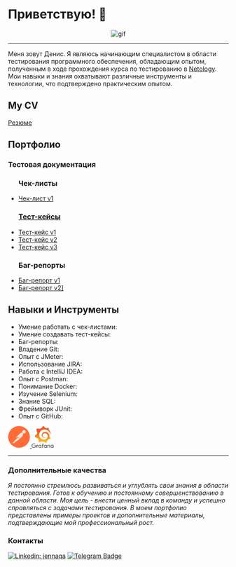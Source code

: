 # Приветствую! 👋

<div align="center">
 
![gif](https://github.com/Denwin22/denwin22/assets/118653495/b7e89a2d-ea88-40bc-bca4-9155537797d4)

 </div>
 
_ _ _
Меня зовут Денис. Я являюсь начинающим специалистом в области тестирования программного обеспечения, обладающим опытом, полученным в ходе прохождения курса по тестированию в [Netology](https://netology.ru/programs/qa?utm_source=admitad&utm_medium=cpa&utm_campaign=affiliate&admitad_uid=ab8201b70adc291eadef15fda3d22387&utm_term=58#/lessons). Мои навыки и знания охватывают различные инструменты и технологии, что подтверждено практическим опытом.

## My CV 
[Резюме](https://hh.ru/applicant/resumes/view?resume=14819c0fff07c52cba0039ed1f336a3471626b)

## Портфолио
<div>
<p><h3>Тестовая документация</h3></p>
<ul><h3>Чек-листы</h3>
  <li><a href="https://docs.google.com/spreadsheets/d/1oD7B3lBSWRVlhRiapCHnzZzCXTwnx4Yei0i3uIyM80E/edit?usp=sharing">Чек-лист v1</li>
</ul>
<ul><h3>Тест-кейсы</h3>
  <li><a href="https://docs.google.com/spreadsheets/d/1ObvGUQDp24wZhaYW7clhJqqU3-rMOfYQTQxMRdZIZ5A/edit?usp=sharing">Тест-кейс v1</a></li>
  <li><a href="https://docs.google.com/spreadsheets/d/1YJgZ3hwcqTeKmLiDaBYlRFHsiiamZ03Lffkzhp8WPoo/edit?usp=sharing">Тест-кейс v2</a></li>
  <li><a href="https://docs.google.com/spreadsheets/d/1CczEwWDwESGf95G1CNCt-h1oZZhxjtuBGLBEcVZwqkY/edit?usp=sharing">Тест-кейс v3</a></li>
 </ul>
<ul><h3>Баг-репорты</h3>
  <li><a href="https://github.com/Denwin22/HW-2.1-Gradle/issues/3">Баг-репорт v1</a></li>
  <li><a href="https://docs.google.com/spreadsheets/d/1ocwzTN2uerMq5333g-u7XDtQqy_dEL2gpkklJny20e8/edit?usp=sharing">Баг-репорт v2]</a></li>
 </ul>
</div>

## Навыки и Инструменты
* Умение работать с чек-листами:
* Умение создавать тест-кейсы:
* Баг-репорты:
* Владение Git:
* Опыт с JMeter:
* Использование JIRA:
* Работа с IntelliJ IDEA:
* Опыт с Postman:
* Понимание Docker:
* Изучение Selenium:
* Знание SQL:
* Фреймворк JUnit:
* Опыт с GitHub:

<p align="left">
<a href="https://www.postman.com/">
<img src="https://github.com/qajenna/qajenna/blob/main/icons/Postman.png" alt="Postman" width="50" height="50" />
</a>
<a href="https://grafana.com/">
<img src="https://github.com/qajenna/qajenna/blob/main/icons/Grafana.png" alt="Grafana" width="50" height="50" />
</a>
</p>

_ _ _
### Дополнительные качества
*Я постоянно стремлюсь развиваться и углублять свои знания в области тестирования. Готов к обучению и постоянному совершенствованию в данной области. Моя цель - внести ценный вклад в команду и успешно справляться с задачами тестирования. В моем портфолио представлены примеры проектов и дополнительные материалы, подтверждающие мой профессиональный рост.*
### Контакты
[![Linkedin: jennaqa](https://img.shields.io/badge/-LinkedIn-0e76a8?style=flat-square&logo=Linkedin&logoColor=white)](https://www.linkedin.com/in/denwin/)
[![Telegram Badge](https://img.shields.io/badge/-Telegram-0088cc?style=flat-square&logo=Telegram&logoColor=white)](https://t.me/toncoin2026)
